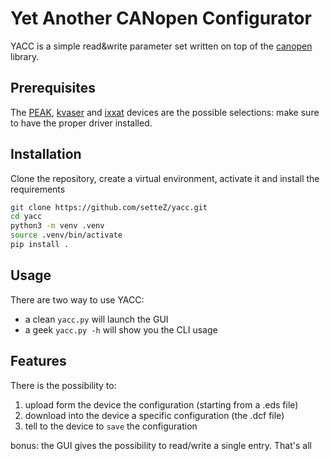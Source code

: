 # Yet Another CANopen Configurator
YACC is a simple read&write parameter set written on top of the [canopen](https://github.com/christiansandberg/canopen) library.

## Prerequisites
The [PEAK](https://www.peak-system.com/), [kvaser](https://kvaser.com/) and [ixxat](https://www.hms-networks.com/ixxat) devices are the possible selections: make sure to have the proper driver installed.

## Installation
Clone the repository, create a virtual environment, activate it and install the requirements
```bash
git clone https://github.com/setteZ/yacc.git
cd yacc
python3 -m venv .venv
source .venv/bin/activate
pip install .
```

## Usage
There are two way to use YACC:
- a clean `yacc.py` will launch the GUI
- a geek `yacc.py -h` will show you the CLI usage

## Features
There is the possibility to:
1. upload form the device the configuration (starting from a .eds file)
2. download into the device a specific configuration (the .dcf file)
3. tell to the device to `save` the configuration

bonus: the GUI gives the possibility to read/write a single entry.
That's all
